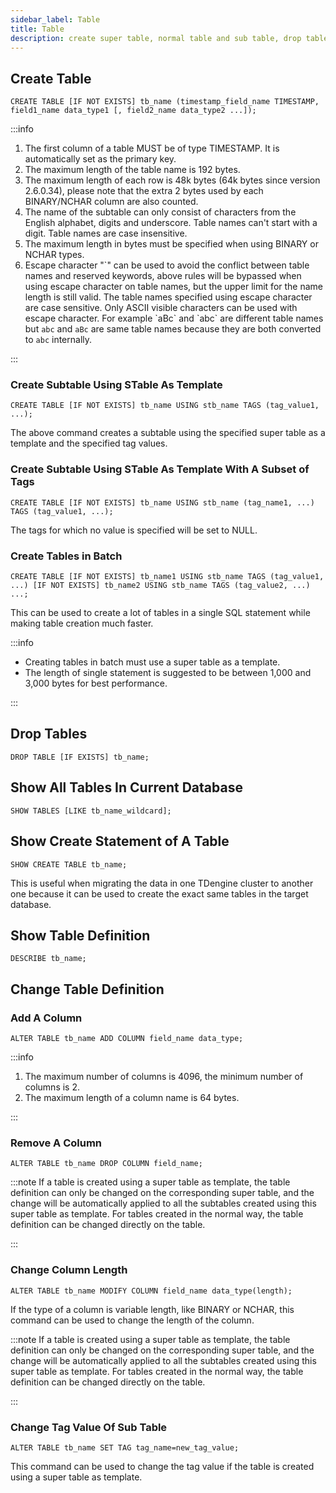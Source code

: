 ```yaml
---
sidebar_label: Table
title: Table
description: create super table, normal table and sub table, drop tables and change tables
---
```


## Create Table

```
CREATE TABLE [IF NOT EXISTS] tb_name (timestamp_field_name TIMESTAMP, field1_name data_type1 [, field2_name data_type2 ...]);
```

:::info

1. The first column of a table MUST be of type TIMESTAMP. It is automatically set as the primary key.
2. The maximum length of the table name is 192 bytes.
3. The maximum length of each row is 48k bytes (64k bytes since version 2.6.0.34), please note that the extra 2 bytes used by each BINARY/NCHAR column are also counted.
4. The name of the subtable can only consist of characters from the English alphabet, digits and underscore. Table names can't start with a digit. Table names are case insensitive.
5. The maximum length in bytes must be specified when using BINARY or NCHAR types.
6. Escape character "\`" can be used to avoid the conflict between table names and reserved keywords, above rules will be bypassed when using escape character on table names, but the upper limit for the name length is still valid. The table names specified using escape character are case sensitive. Only ASCII visible characters can be used with escape character.
   For example \`aBc\` and \`abc\` are different table names but `abc` and `aBc` are same table names because they are both converted to `abc` internally.

:::

### Create Subtable Using STable As Template

```
CREATE TABLE [IF NOT EXISTS] tb_name USING stb_name TAGS (tag_value1, ...);
```

The above command creates a subtable using the specified super table as a template and the specified tag values.

### Create Subtable Using STable As Template With A Subset of Tags

```
CREATE TABLE [IF NOT EXISTS] tb_name USING stb_name (tag_name1, ...) TAGS (tag_value1, ...);
```

The tags for which no value is specified will be set to NULL.

### Create Tables in Batch

```
CREATE TABLE [IF NOT EXISTS] tb_name1 USING stb_name TAGS (tag_value1, ...) [IF NOT EXISTS] tb_name2 USING stb_name TAGS (tag_value2, ...) ...;
```

This can be used to create a lot of tables in a single SQL statement while making table creation much faster.

:::info

- Creating tables in batch must use a super table as a template.
- The length of single statement is suggested to be between 1,000 and 3,000 bytes for best performance.

:::

## Drop Tables

```
DROP TABLE [IF EXISTS] tb_name;
```

## Show All Tables In Current Database

```
SHOW TABLES [LIKE tb_name_wildcard];
```

## Show Create Statement of A Table

```
SHOW CREATE TABLE tb_name;
```

This is useful when migrating the data in one TDengine cluster to another one because it can be used to create the exact same tables in the target database.

## Show Table Definition

```
DESCRIBE tb_name;
```

## Change Table Definition

### Add A Column

```
ALTER TABLE tb_name ADD COLUMN field_name data_type;
```

:::info

1. The maximum number of columns is 4096, the minimum number of columns is 2.
2. The maximum length of a column name is 64 bytes.

:::

### Remove A Column

```
ALTER TABLE tb_name DROP COLUMN field_name;
```

:::note
If a table is created using a super table as template, the table definition can only be changed on the corresponding super table, and the change will be automatically applied to all the subtables created using this super table as template. For tables created in the normal way, the table definition can be changed directly on the table.

:::

### Change Column Length

```
ALTER TABLE tb_name MODIFY COLUMN field_name data_type(length);
```

If the type of a column is variable length, like BINARY or NCHAR, this command can be used to change the length of the column.

:::note
If a table is created using a super table as template, the table definition can only be changed on the corresponding super table, and the change will be automatically applied to all the subtables created using this super table as template. For tables created in the normal way, the table definition can be changed directly on the table.

:::

### Change Tag Value Of Sub Table

```
ALTER TABLE tb_name SET TAG tag_name=new_tag_value;
```

This command can be used to change the tag value if the table is created using a super table as template.
